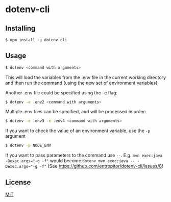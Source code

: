 # dotenv-cli

## Installing

```bash
$ npm install -g dotenv-cli
```

## Usage

```bash
$ dotenv <command with arguments>
```

This will load the variables from the .env file in the current working directory and then run the command (using the new set of environment variables)

Another .env file could be specified using the -e flag:
```bash
$ dotenv -e .env2 <command with arguments>
```

Multiple .env files can be specified, and will be processed in order:
```bash
$ dotenv -e .env3 -e .env4 <command with arguments>
```

If you want to check the value of an environment variable, use the `-p` argument
```bash
$ dotenv -p NODE_ENV
```

If you want to pass parameters to the command use `--`. E.g. `mvn exec:java -Dexec.args="-g -f"` would become `dotenv mvn exec:java -- -Dexec.args="-g -f"` (See https://github.com/entropitor/dotenv-cli/issues/8)

## License

[MIT](https://en.wikipedia.org/wiki/MIT_License)

